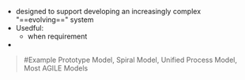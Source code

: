 - designed to support developing an increasingly complex "==evolving==" system
- Usedful:
	- when requirement
- 

>	#Example 
>	Prototype Model, Spiral Model, Unified Process Model, Most AGILE Models